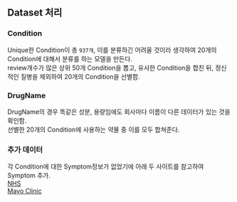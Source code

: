 ## Dataset 처리

### Condition
Unique한 Condition이 총 `937개`, 이를 분류하긴 어려울 것이라 생각하여 20개의 Condition에 대해서 분류를 하는 모델을 만든다.  
review개수가 많은 상위 50개 Condition을 뽑고, 유사한 Condition을 합친 뒤, 정신적인 질병을 제외하여 20개의 Condition을 선별함.  

### DrugName
DrugName의 경우 똑같은 성분, 용량임에도 회사마다 이름이 다른 데이터가 있는 것을 확인함.  
선별한 20개의 Condition에 사용하는 약물 중 이를 모두 합쳐준다.  


### 추가 데이터
각 Condition에 대한 Symptom정보가 없었기에 아래 두 사이트를 참고하여 Symptom 추가.  
[NHS](https://www.nhs.uk/)  
[Mayo Clinic](https://www.mayoclinic.org/)  